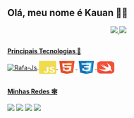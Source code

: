 ## Olá, meu nome é Kauan 👋🏽


  <div align="center">
    <a href="https://github.com/KauanFM">
    <img height="180em" src="https://github-readme-stats.vercel.app/api?username=KauanFM&show_icons=true&theme=transparent"/>
    <img height="180em" src="https://github-readme-stats.vercel.app/api/top-langs/?username=KauanFM&layout=compact&theme=transparent"/>
  </div>

## 
  <B> Principais Tecnologias 💯 </B>
  
<div>
  <img align="center" alt="Rafa-Js" height="30" width="40" src="https://raw.githubusercontent.com/Lechinovski/devicon/1119b9f84c0290e0f0b38982099a2bd027a48bf1/icons/java/java-original.svg">
  <img align="center" alt="Rafa-Js" height="30" width="40" src="https://raw.githubusercontent.com/devicons/devicon/master/icons/javascript/javascript-plain.svg">
  <img align="center" alt="Rafa-HTML" height="30" width="40" src="https://raw.githubusercontent.com/devicons/devicon/master/icons/html5/html5-original.svg">
  <img align="center" alt="Rafa-CSS" height="30" width="40" src="https://raw.githubusercontent.com/devicons/devicon/master/icons/css3/css3-original.svg">
  <img align="center" alt="Rafa-Js" height="30" width="40" src="https://raw.githubusercontent.com/devicons/devicon/master/icons/swift/swift-original.svg">
</div>

 ##
  <B> Minhas Redes 🕸 </B>

<div> 
  <a href="https://www.youtube.com/channel/UCFI1OmwL-IOgWWELFUg8g3w" target="_blank"><img src="https://img.shields.io/badge/YouTube-FF0000?style=for-the-badge&logo=youtube&logoColor=white" target="_blank"></a>
  <a href="https://www.linkedin.com/in/kauan-feitoza-mendes-390230265/" target="_blank"><img src="https://img.shields.io/badge/-LinkedIn-%230077B5?style=for-the-badge&logo=linkedin&logoColor=white" target="_blank"></a>
  <a href="https://twitter.com/KFeitoza35" target="_blank"><img src="https://img.shields.io/badge/Twitter-%231DA1F2.svg?style=for-the-badge&logo=Twitter&logoColor=white" target="_blank"></a>
 	<a href="https://replit.com/@KFM35" target="_blank"><img src="https://img.shields.io/badge/Replit-DD1200?style=for-the-badge&logo=Replit&logoColor=white" target="_blank"></a> 
  
</div>
